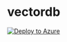 # vectordb

[![Deploy to Azure](https://aka.ms/deploytoazurebutton)](https://portal.azure.com/#create/Microsoft.Template/uri/https://raw.githubusercontent.com/bsherwin/vectordb/main/azuredeploy.json?token=GHSAT0AAAAAACIRRWTDREZO76547JD23X5KZJALLM)
